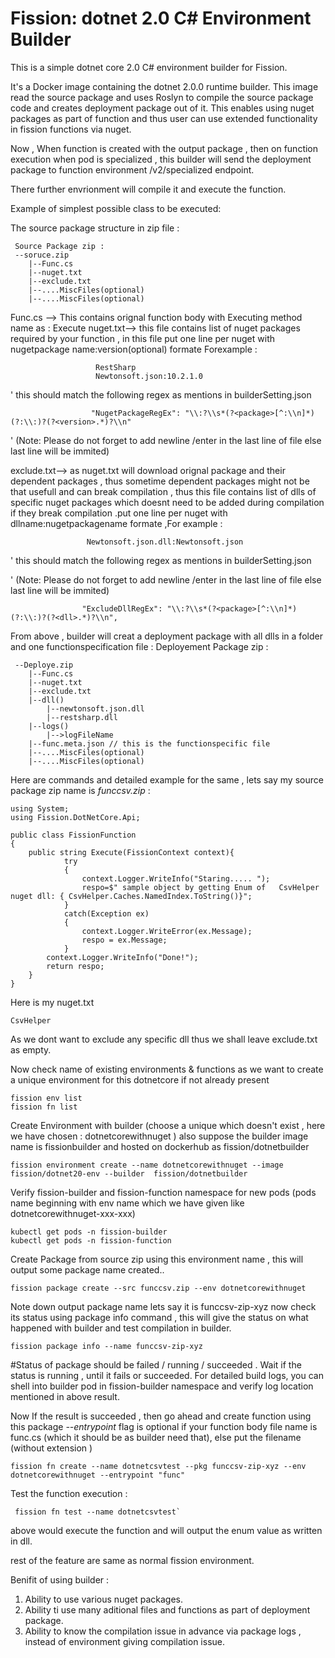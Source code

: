 # Fission: dotnet 2.0 C# Environment Builder

This is a simple dotnet core 2.0 C# environment builder for Fission.

It's a Docker image containing the dotnet 2.0.0 runtime builder. This image read the source package and uses 
Roslyn to compile the source package code and creates deployment package out of it.
This enables using  nuget packages as part of function and thus user can use extended functionality in fission functions via nuget.


Now , When function is created with the output package , then on function execution when pod is specialized , 
this builder will send the deployment package to function environment /v2/specialized endpoint.

There further envrionment will compile it and execute the function.


Example of simplest possible class to be executed:

The source package structure in zip file :

```
 Source Package zip :
 --soruce.zip
	|--Func.cs
	|--nuget.txt
	|--exclude.txt
	|--....MiscFiles(optional)
	|--....MiscFiles(optional)
```

Func.cs --> This contains orignal function body with Executing method name as : Execute
nuget.txt--> this file contains list of nuget packages required by your function , in this file
		         	put one line per nuget with nugetpackage name:version(optional) formate 
			       Forexample :

```
				   RestSharp
				   Newtonsoft.json:10.2.1.0
```

'		  	      this should match the following regex as mentions in builderSetting.json

```
     		      "NugetPackageRegEx": "\\:?\\s*(?<package>[^:\\n]*)(?:\\:)?(?<version>.*)?\\n"
```
'	     	      (Note: Please do not forget to add newline /enter in the last line of file else last line will be immited)
  
 exclude.txt--> as nuget.txt will download orignal package and their dependent packages , thus sometime dependent packages might not be
 							that usefull and can break compilation , thus this file contains list of dlls of specific nuget packages which doesnt need to be
				      added during compilation if  they  break compilation .put one line per nuget with dllname:nugetpackagename
				      formate ,For example :
```
			     Newtonsoft.json.dll:Newtonsoft.json
```
'			     this should match the following regex as mentions in builderSetting.json

'		     	(Note: Please do not forget to add newline /enter in the last line of file else last line will be immited)
```
          		"ExcludeDllRegEx": "\\:?\\s*(?<package>[^:\\n]*)(?:\\:)?(?<dll>.*)?\\n",
```
 From above , builder will creat a deployment package with all dlls in a folder and one functionspecification file :
 Deployement Package zip :

```
 --Deploye.zip
	|--Func.cs
	|--nuget.txt
	|--exclude.txt
	|--dll()
		|--newtonsoft.json.dll
		|--restsharp.dll
	|--logs()
		|-->logFileName
	|--func.meta.json // this is the functionspecific file
	|--....MiscFiles(optional)
	|--....MiscFiles(optional)
```
Here are commands and detailed example for the same , lets say my source package zip name is *funccsv.zip* :


```
using System;
using Fission.DotNetCore.Api;

public class FissionFunction 
{
    public string Execute(FissionContext context){
	        try
            {
				context.Logger.WriteInfo("Staring..... ");
				respo=$" sample object by getting Enum of   CsvHelper nuget dll: { CsvHelper.Caches.NamedIndex.ToString()}";
            }  
            catch(Exception ex)
            {
				context.Logger.WriteError(ex.Message);
                respo = ex.Message;
            }
		context.Logger.WriteInfo("Done!");
		return respo;
    }
}
```

Here is my nuget.txt

```
CsvHelper
```

As we dont want to exclude any specific dll thus we shall leave exclude.txt as empty.

Now check name of existing environments & functions as we want to create a unique environment for this dotnetcore if not already present

```
fission env list
fission fn list
 ```
 Create Environment with builder (choose a unique which doesn't exist , here we have chosen : dotnetcorewithnuget  ) 
 also suppose the builder image name is fissionbuilder and hosted on dockerhub as fission/dotnetbuilder
 ```
fission environment create --name dotnetcorewithnuget --image fission/dotnet20-env --builder  fission/dotnetbuilder
 ```
 Verify fission-builder and fission-function namespace for new pods (pods name beginning with env name which we have given like dotnetcorewithnuget-xxx-xxx)
 ```
kubectl get pods -n fission-builder
kubectl get pods -n fission-function
 ```
Create Package from source zip using this environment name , this will output some package name created..
 ```
fission package create --src funccsv.zip --env dotnetcorewithnuget
 ```
 Note down output package name lets say it is funccsv-zip-xyz now check its status using package info command , this will give the status
 on what happened with builder and test compilation in builder.
 
 ```
fission package info --name funccsv-zip-xyz
```

#Status of package should be failed / running / succeeded .
 Wait if the status is running , until it fails or succeeded.
 For detailed build logs, you can shell into builder pod in fission-builder namespace and verify log location mentioned in above result.


Now If the result is succeeded , then go ahead and create function using this package
*--entrypoint* flag is optional if your function body file name is func.cs  (which it should be as builder need that), else put the filename (without extension )
 ```
 fission fn create --name dotnetcsvtest --pkg funccsv-zip-xyz --env dotnetcorewithnuget --entrypoint "func"
 ```
Test the function execution :

``` 
 fission fn test --name dotnetcsvtest`
```
above would execute the function and will output the enum value as written in dll.

rest of the feature are same as normal fission environment.

Benifit of using builder :

1. Ability to use various nuget packages.
2. Ability ti use many aditional files and functions as part of deployment package.
3. Ability to know the compilation issue in advance via package logs , instead of environment giving compilation issue.



